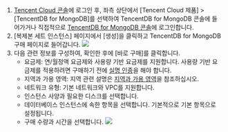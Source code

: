 
1. [Tencent Cloud 콘솔](https://console.cloud.tencent.com/)에 로그인 후, 좌측 상단에서 [Tencent Cloud 제품] > [TencentDB for MongoDB]를 선택하여 TencentDB for MongoDB 콘솔에 들어가거나 직접적으로 [TencentDB for MongoDB 콘솔](https://console.cloud.tencent.com/mongodb)에 로그인합니다.
2. [복제본 세트 인스턴스] 페이지에서 [생성]을 클릭하고 TencentDB for MongoDB 구매 페이지로 들어갑니다.
![](https://main.qcloudimg.com/raw/8f1019631506ca63f9d5ea183a189eeb.png)
3. 다음 관련 정보를 구성하여, 확인한 후에 [바로 구매]를 클릭합니다.
   - 요금제: 연/월정액 요금제와 사용량 기반 요금제를 지원합니다. 사용량 기반 요금제를 적용하려면 구매하기 전에 [실명 인증](https://cloud.tencent.com/document/product/378/3629)을 해야 합니다.
   - 지역과 가용 영역: 지역 관련 설명은 [지역과 가용 영역](https://cloud.tencent.com/document/product/240/3637)을 참조하십시오.
   - 네트워크 유형: 기본 네트워크와 VPC를 지원합니다.
   - 인스턴스 사양과 필요한 디스크를 선택합니다.
   - 데이터베이스 인스턴스에 속한 항목을 선택합니다. 기본적으로 기본 항목으로 설정됩니다.
   - 구매 수량과 시간을 선택합니다.
   ![](https://main.qcloudimg.com/raw/af6906bc7fc31b07afef49c3f44269de.png)

